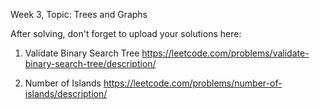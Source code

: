 Week 3, Topic: Trees and Graphs

After solving, don't forget to upload your solutions here:

1. Validate Binary Search Tree https://leetcode.com/problems/validate-binary-search-tree/description/

2. Number of Islands https://leetcode.com/problems/number-of-islands/description/
